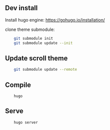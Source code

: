 ## Dev install

Install hugo engine:
https://gohugo.io/installation/

clone theme submodule:

```bash
    git submodule init
    git submodule update --init
```

## Update scroll theme

```bash
    git submodule update --remote
```

## Compile 

```
    hugo
```

## Serve

```bash
    hugo server
```